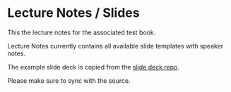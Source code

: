 Lecture Notes / Slides
==============================================

This the lecture notes for the associated test book.

Lecture Notes currently contains all available slide templates with speaker notes.

The example slide deck is copied from the [slide deck repo](https://github.com/YiqinZhang/OPE-RISE/blob/main/demo). 

Please make sure to sync with the source.
